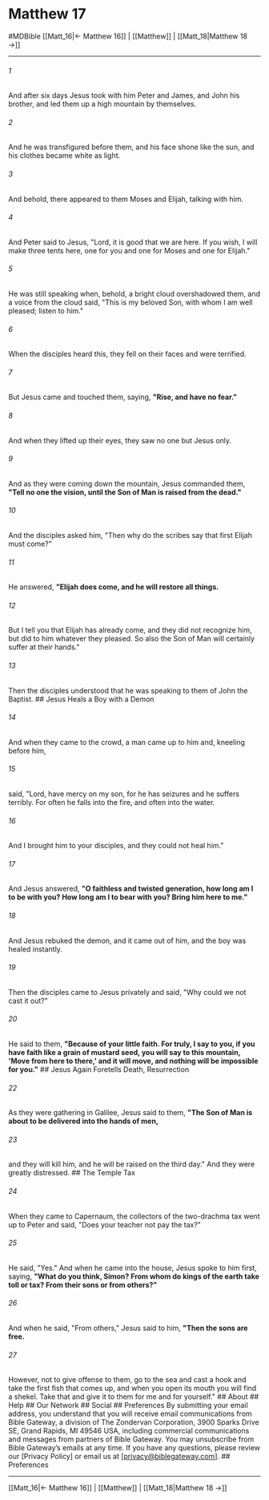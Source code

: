 # Matthew 17
#MDBible
[[Matt_16|← Matthew 16]] | [[Matthew]] | [[Matt_18|Matthew 18 →]]

***






###### 1 


And after six days Jesus took with him Peter and James, and John his brother, and led them up a high mountain by themselves. 





###### 2 


And he was transfigured before them, and his face shone like the sun, and his clothes became white as light. 





###### 3 


And behold, there appeared to them Moses and Elijah, talking with him. 





###### 4 


And Peter said to Jesus, "Lord, it is good that we are here. If you wish, I will make three tents here, one for you and one for Moses and one for Elijah." 





###### 5 


He was still speaking when, behold, a bright cloud overshadowed them, and a voice from the cloud said, "This is my beloved Son, with whom I am well pleased; listen to him." 





###### 6 


When the disciples heard this, they fell on their faces and were terrified. 





###### 7 


But Jesus came and touched them, saying, **"Rise, and have no fear."** 





###### 8 


And when they lifted up their eyes, they saw no one but Jesus only. 





###### 9 


And as they were coming down the mountain, Jesus commanded them, **"Tell no one the vision, until the Son of Man is raised from the dead."** 





###### 10 


And the disciples asked him, "Then why do the scribes say that first Elijah must come?" 





###### 11 


He answered, **"Elijah does come, and he will restore all things.** 





###### 12 


But I tell you that Elijah has already come, and they did not recognize him, but did to him whatever they pleased. So also the Son of Man will certainly suffer at their hands." 





###### 13 


Then the disciples understood that he was speaking to them of John the Baptist. ## Jesus Heals a Boy with a Demon 





###### 14 


And when they came to the crowd, a man came up to him and, kneeling before him, 





###### 15 


said, "Lord, have mercy on my son, for he has seizures and he suffers terribly. For often he falls into the fire, and often into the water. 





###### 16 


And I brought him to your disciples, and they could not heal him." 





###### 17 


And Jesus answered, **"O faithless and twisted generation, how long am I to be with you? How long am I to bear with you? Bring him here to me."** 





###### 18 


And Jesus rebuked the demon, and it came out of him, and the boy was healed instantly. 





###### 19 


Then the disciples came to Jesus privately and said, "Why could we not cast it out?" 





###### 20 


He said to them, **"Because of your little faith. For truly, I say to you, if you have faith like a grain of mustard seed, you will say to this mountain, 'Move from here to there,' and it will move, and nothing will be impossible for you."** ## Jesus Again Foretells Death, Resurrection 





###### 22 


As they were gathering in Galilee, Jesus said to them, **"The Son of Man is about to be delivered into the hands of men,** 





###### 23 


and they will kill him, and he will be raised on the third day." And they were greatly distressed. ## The Temple Tax 





###### 24 


When they came to Capernaum, the collectors of the two-drachma tax went up to Peter and said, "Does your teacher not pay the tax?" 





###### 25 


He said, "Yes." And when he came into the house, Jesus spoke to him first, saying, **"What do you think, Simon? From whom do kings of the earth take toll or tax? From their sons or from others?"** 





###### 26 


And when he said, "From others," Jesus said to him, **"Then the sons are free.** 





###### 27 


However, not to give offense to them, go to the sea and cast a hook and take the first fish that comes up, and when you open its mouth you will find a shekel. Take that and give it to them for me and for yourself." ## About ## Help ## Our Network ## Social ## Preferences By submitting your email address, you understand that you will receive email communications from Bible Gateway, a division of The Zondervan Corporation, 3900 Sparks Drive SE, Grand Rapids, MI 49546 USA, including commercial communications and messages from partners of Bible Gateway. You may unsubscribe from Bible Gateway&rsquo;s emails at any time. If you have any questions, please review our [Privacy Policy] or email us at [privacy@biblegateway.com]. ## Preferences

***

[[Matt_16|← Matthew 16]] | [[Matthew]] | [[Matt_18|Matthew 18 →]]
